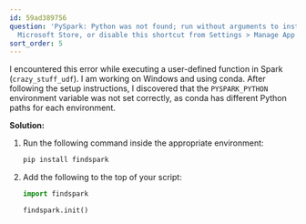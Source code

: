 ```yaml
---
id: 59ad389756
question: 'PySpark: Python was not found; run without arguments to install from the
  Microsoft Store, or disable this shortcut from Settings > Manage App Execution Aliases.'
sort_order: 5
---
```


I encountered this error while executing a user-defined function in Spark (`crazy_stuff_udf`). I am working on Windows and using conda. After following the setup instructions, I discovered that the `PYSPARK_PYTHON` environment variable was not set correctly, as conda has different Python paths for each environment.

**Solution:**

1. Run the following command inside the appropriate environment:
   
   ```bash
   pip install findspark
   ```

2. Add the following to the top of your script:
   
   ```python
   import findspark
   
   findspark.init()
   ```